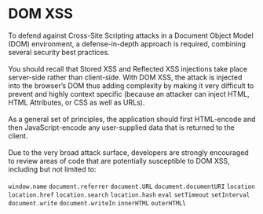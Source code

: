 # DOM XSS

To defend against Cross-Site Scripting attacks in a Document Object Model (DOM) environment, a defense-in-depth approach is required, combining several security best practices.\
\
You should recall that Stored XSS and Reflected XSS injections take place server-side rather than client-side. With DOM XSS, the attack is injected into the browser’s DOM thus adding complexity by making it very difficult to prevent and highly context specific (because an attacker can inject HTML, HTML Attributes, or CSS as well as URLs).\
\
As a general set of principles, the application should first HTML-encode and then JavaScript-encode any user-supplied data that is returned to the client.\
\
Due to the very broad attack surface, developers are strongly encouraged to review areas of code that are potentially susceptible to DOM XSS, including but not limited to:\
\
`window.name` `document.referrer` `document.URL` `document.documentURI` `location` `location.href` `location.search` `location.hash` `eval` `setTimeout` `setInterval` `document.write` `document.writeIn` `innerHTML` `outerHTML`\
